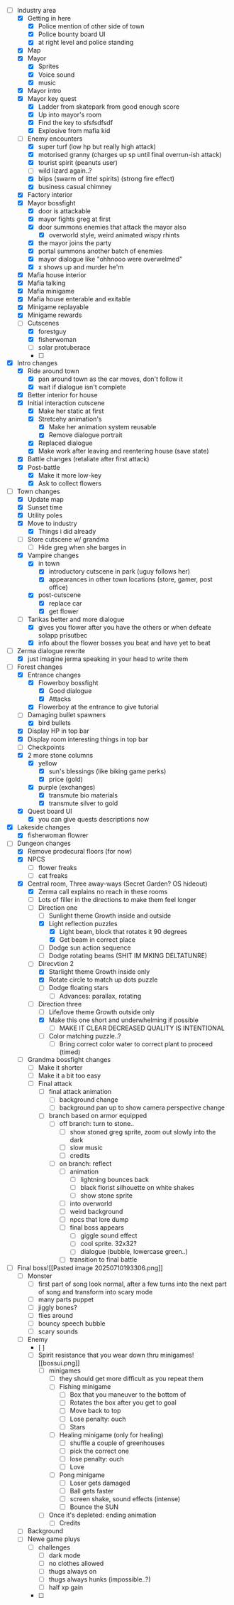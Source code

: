 - [ ] Industry area
	- [x] Getting in here
		- [x] Police mention of other side of town
		- [x] Police bounty board UI
		- [x] at right level and police standing
	- [x] Map
	- [x] Mayor
		- [x] Sprites
		- [x] Voice sound
		- [x] music
	- [x] Mayor intro
	- [x] Mayor key quest
		- [x] Ladder from skatepark from good enough score
		- [x] Up into mayor's room
		- [x] Find the key to sfsfsdfsdf 
		- [x] Explosive from mafia kid
	- [ ] Enemy encounters
		- [x] super turf (low hp but really high attack)
		- [x] motorised granny (charges up sp until final overrun-ish attack)
		- [x] tourist spirit (peanuts user)
		- [ ] wild lizard again..?
		- [x] blips (swarm of littel spirits) (strong fire effect)
		- [x] business casual chimney
	- [x] Factory interior
	- [x] Mayor bossfight
		- [x] door is attackable
		- [x] mayor fights greg at first
		- [x] door summons enemies that attack the mayor also
			- [x] overworld style, weird animated wispy rhints
		- [x] the mayor joins the party
		- [x] portal summons another batch of enemies
		- [x] mayor dialogue like "ohhnooo were overwelmed"
		- [x] x shows up and murder he'm
	- [x]  Mafia house interior
	- [x] Mafia talking
	- [x] Mafia minigame
	- [x] Mafia house enterable and exitable
	- [x] Minigame replayable
	- [x] Minigame rewards
	- [ ] Cutscenes
		- [x] forestguy
		- [x] fisherwoman
		- [ ] solar protuberace
		- [ ] 
- [x] Intro changes
	- [x] Ride around town
		- [x] pan around town as the car moves, don't follow it
		- [x] wait if dialogue isn't complete
	- [x] Better interior for house
	- [x] Initial interaction cutscene
		- [x] Make her static at first
		- [x] Stretcehy animation's
			- [x] Make her animation system reusable
			- [x] Remove dialogue portrait
		- [x] Replaced dialogue
		- [x] Make work after leaving and reentering house (save state)
	- [x] Battle changes (retaliate after first attack)
	- [x] Post-battle
		- [x] Make it more low-key
		- [x] Ask to collect flowers
- [ ] Town changes
	- [x] Update map
	- [x] Sunset time
	- [x] Utility poles
	- [x] Move to industry
		- [x] Things i did already
	- [ ] Store cutscene w/ grandma
		- [ ] Hide greg when she barges in
	- [x] Vampire changes
		- [x] in town
			- [x] introductory cutscene in park (uguy follows her)
			- [x] appearances in other town locations (store, gamer, post office)
		- [x] post-cutscene
			- [x] replace car
			- [x] get flower
	- [ ] Tarikas better and more dialogue
		- [x] gives you flower after you have the others or when defeate solapp prisutbec
		- [x] info about the flower bosses you beat and have yet to beat
- [ ] Zerma dialogue rewrite
	- [x] just imagine jerma speaking in your head to write them
- [ ] Forest changes
	- [x] Entrance changes
		- [x] Flowerboy bossfight
			- [x] Good dialogue
			- [x] Attacks
		- [x] Flowerboy at the entrance to give tutorial
	- [ ] Damaging bullet spawners
		- [x] bird bullets
	- [x] Display HP in top bar
	- [x] Display room interesting things in top bar
	- [ ] Checkpoints
	- [x] 2 more stone columns
		- [x] yellow
			- [x] sun's blessings (like biking game perks)
			- [x] price (gold)
		- [x] purple (exchanges)
			- [x] transmute bio materials
			- [x] transmute silver to gold
	- [x] Quest board UI
		- [x] you can give quests descriptions now
- [x] Lakeside changes
	- [x] fisherwoman flowrer
- [ ] Dungeon changes
	- [x] Remove prodecural floors (for now)
	- [x] NPCS
		- [ ] flower freaks
		- [ ] cat freaks
	- [x] Central room, Three away-ways (Secret Garden? OS hideout)
		- [x] Zerma call explains no reach in these rooms
		- [ ] Lots of filler in the directions to make them feel longer
		- [ ] Direction one
			- [ ] Sunlight theme
			Growth inside and outside
			- [x] Light reflection puzzles
				- [x] Light beam, block that rotates it 90 degrees
				- [x] Get beam in correct place
			- [ ] Dodge sun action sequence
			- [ ] Dodge rotating beams (SHIT IM MKING DELTATUNRE)
		- [ ] Direcvtion 2
			- [x] Starlight theme
			Growth inside only
			- [x] Rotate circle to match up dots puzzle
			- [ ] Dodge floating stars
				- [ ] Advances: parallax, rotating
		- [ ] Direction three
			- [ ] Life/love theme
			Growth outside only
			- [x] Make this one short and underwhelming if possible
				- [ ] MAKE IT CLEAR DECREASED QUALITY IS INTENTIONAL
			- [ ] Color matching puzzle..?
				- [ ] Bring correct color water to correct plant to proceed (timed)
	- [ ] Grandma bossfight changes
		- [ ] Make it shorter
		- [ ] Make it a bit too easy
		- [ ] Final attack
			- [ ] final attack animation
				- [ ] background change
				- [ ] background pan up to show camera perspective change
			- [ ] branch based on armor equipped
				- [ ] off branch: turn to stone..
					- [ ] show stoned greg sprite, zoom out slowly into the dark
					- [ ] slow music
					- [ ] credits
				- [ ] on branch: reflect
					- [ ] animation
						- [ ] lightning bounces back
						- [ ] black florist silhouette on white shakes
						- [ ] show stone sprite
					- [ ] into overworld
					- [ ] weird background
					- [ ] npcs that lore dump
					- [ ] final boss appears
						- [ ] giggle sound effect
						- [ ] cool sprite. 32x32?
						- [ ] dialogue (bubble, lowercase green..)
					- [ ] transition to final battle
- [ ] Final boss![[Pasted image 20250710193306.png]]
	- [ ] Monster
		- [ ] first part of song look normal, after a few turns into the next part of song and transform into scary mode
		- [ ] many parts puppet
		- [ ] jiggly bones?
		- [ ] flies around
		- [ ] bouncy speech bubble
		- [ ] scary sounds
	- [ ] Enemy
		- [ ] 
		- [ ] Spirit resistance that you wear down thru minigames![[bossui.png]]
			- [ ] minigames
				- [ ] they should get more difficult as you repeat them
				- [ ] Fishing minigame
					- [ ] Box that you maneuver to the bottom of
					- [ ] Rotates the box after you get to goal
					- [ ] Move back to top
					- [ ] Lose penalty: ouch
					- [ ] Stars
				- [ ] Healing minigame (only for healing)
					- [ ] shuffle a couple of greenhouses
					- [ ] pick the correct one
					- [ ] lose penalty: ouch
					- [ ] Love
				- [ ] Pong minigame
					- [ ] Loser gets damaged
					- [ ] Ball gets faster
					- [ ] screen shake, sound effects (intense)
					- [ ] Bounce the SUN
			- [ ] Once it's depleted: ending animation
				- [ ] Credits
	- [ ] Background
	- [ ] Newe game pluys
		- [ ] challenges
			- [ ] dark mode
			- [ ] no clothes allowed
			- [ ] thugs always on
			- [ ] thugs always hunks (impossible..?)
			- [ ] half xp gain
		- [ ] 